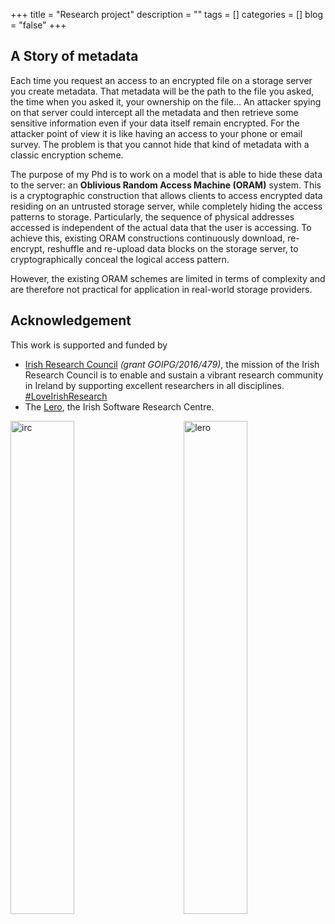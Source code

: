 +++
title       = "Research project"
description = ""
tags        = []
categories  = []
blog        = "false"
+++

## A Story of metadata

Each time you request an access to an encrypted file on a storage server you
create metadata. That metadata will be the path to the file you asked, the time
when you asked it, your ownership on the file... An attacker spying on that
server could intercept all the metadata and then retrieve some sensitive
information even if your data itself remain encrypted. For the attacker point of
view it is like having an access to your phone or email survey. The problem is
that you cannot hide that kind of metadata with a classic encryption scheme.

The purpose of my Phd is to work on a model that is able to hide these data to
the server: an **Oblivious Random Access Machine (ORAM)** system. This is a cryptographic
construction that allows clients to access encrypted data residing on an
untrusted storage server, while completely hiding the access patterns to storage.
Particularly, the sequence of physical addresses accessed is independent of the
actual data that the user is accessing. To achieve this, existing ORAM
constructions continuously download, re-encrypt, reshuffle and re-upload data
blocks on the storage server, to cryptographically conceal the logical access
pattern.

However, the existing ORAM schemes are limited in terms of complexity
and are therefore not practical for application in real-world storage providers.


## Acknowledgement

This work is supported and funded by

* [Irish Research Council][irc] *(grant GOIPG/2016/479)*, the mission of the
Irish Research Council is to enable and sustain a vibrant research community in
Ireland by supporting excellent researchers in all disciplines.
[#LoveIrishResearch](https://twitter.com/hashtag/LoveIrishResearch)
* The [Lero][lero], the Irish Software Research Centre.

<img src="irc.jpg" alt="irc" width="45%" align="left" />
<img src="lero.png" alt="lero" width="45%" align="right" />

[lero]: http://www.lero.ie/
[irc]: http://www.research.ie/
